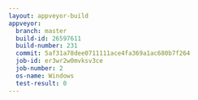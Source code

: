```yaml
---
layout: appveyor-build
appveyor:
  branch: master
  build-id: 26597611
  build-number: 231
  commit: 5af31a78dee0711111ace4fa369a1ac680b7f264
  job-id: er3wr2w0mvksv3ce
  job-number: 2
  os-name: Windows
  test-result: 0
---
```

